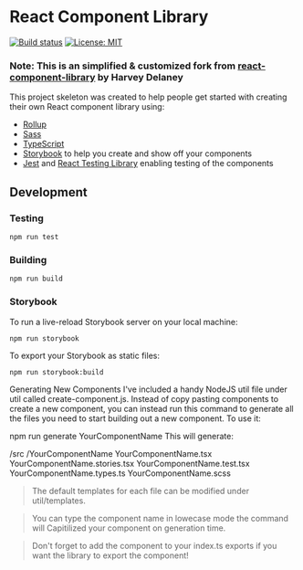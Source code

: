 # React Component Library

[![Build status](https://badge.buildkite.com/90ff98db996bb137c5be1bdce666c4b1ce68a25b17af0a6a04.svg?branch=master)](https://buildkite.com/harvey/react-component-library)
[![License: MIT](https://img.shields.io/badge/License-MIT-green.svg)](https://opensource.org/licenses/MIT)

### **Note**: This is an simplified & customized fork from [react-component-library](https://github.com/HarveyD/react-component-library) by Harvey Delaney

This project skeleton was created to help people get started with creating their own React component library using:

- [Rollup](https://github.com/rollup/rollup)
- [Sass](https://sass-lang.com/)
- [TypeScript](https://www.typescriptlang.org/)
- [Storybook](https://storybook.js.org/) to help you create and show off your components
- [Jest](https://jestjs.io/) and [React Testing Library](https://github.com/testing-library/react-testing-library) enabling testing of the components

## Development

### Testing

```
npm run test
```

### Building

```
npm run build
```

### Storybook

To run a live-reload Storybook server on your local machine:

```
npm run storybook
```

To export your Storybook as static files:

```
npm run storybook:build
```

Generating New Components
I've included a handy NodeJS util file under util called create-component.js. Instead of copy pasting components to create a new component, you can instead run this command to generate all the files you need to start building out a new component. To use it:

npm run generate YourComponentName
This will generate:

/src
  /YourComponentName
    YourComponentName.tsx
    YourComponentName.stories.tsx
    YourComponentName.test.tsx
    YourComponentName.types.ts
    YourComponentName.scss
    
> The default templates for each file can be modified under util/templates.

> You can type the component name in lowecase mode the command will Capitilized your component on generation time.

> Don't forget to add the component to your index.ts exports if you want the library to export the component!
